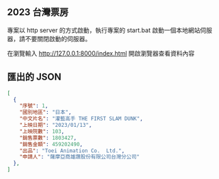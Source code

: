 ## 2023 台灣票房

專案以 http server 的方式啟動，執行專案的 start.bat 啟動一個本地網站伺服器，請不要關閉啟動的伺服器。

在瀏覽輸入 http://127.0.0.1:8000/index.html 開啟瀏覽器查看資料內容


## 匯出的 JSON

```json
[
  {
    "序號": 1,
    "國別地區": "日本",
    "中文片名": "灌籃高手 THE FIRST SLAM DUNK",
    "上映日期": "2023/01/13",
    "上映院數": 103,
    "銷售票數": 1803427,
    "銷售金額": 459202490,
    "出品": "Toei Animation Co.  Ltd.",
    "申請人": "薩摩亞商雄讚股份有限公司台灣分公司"
  },
]
```

